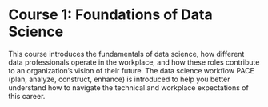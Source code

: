 # Course 1: Foundations of Data Science

This course introduces the fundamentals of data science, how different data professionals operate in the workplace, and how these roles contribute to an organization’s vision of their future. The data science workflow PACE (plan, analyze, construct, enhance) is introduced to help you better understand how to navigate the technical and workplace expectations of this career. 
